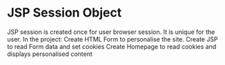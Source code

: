 # JSP Session Object
JSP session is created once for user browser session. It is unique for the user.
In the project:
Create HTML Form to personalise the site.
Create JSP to read Form data and set cookies
Create Homepage to read cookies and displays personalised content 

